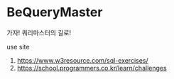 # BeQueryMaster
가자! 쿼리마스터의 길로!

use site
1. https://www.w3resource.com/sql-exercises/
2. https://school.programmers.co.kr/learn/challenges
